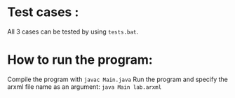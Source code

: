# Test cases :

All 3 cases can be tested by using `tests.bat`.

# How to run the program:

Compile the program with `javac Main.java`
Run the program and specify the arxml file name as an argument: `java Main lab.arxml`
